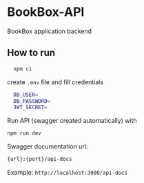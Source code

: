 # BookBox-API

BookBox application backend

## How to run
```bash
  npm ci
```

create ```.env``` file and fill credentials
```bash
  DB_USER=  
  DB_PASSWORD=
  JWT_SECRET=
```

Run API (swagger created automatically) with
```bash
npm run dev
```

Swagger documentation url:
```bash 
{url}:{port}/api-docs
```
Example: ```http://localhost:3000/api-docs```
